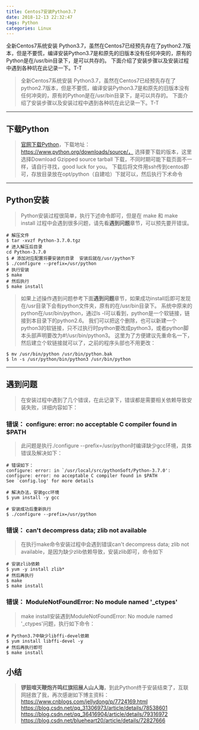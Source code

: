 ```yaml
---
title: Centos7安装Python3.7
date: 2018-12-13 22:32:47
tags: Python
categories: Linux
---
```


全新Centos7系统安装 Python3.7，虽然在Centos7已经预先存在了python2.7版本，但是不要慌，编译安装Python3.7是和原先的旧版本没有任何冲突的，原有的Python是在/usr/bin目录下，是可以共存的。
下面介绍了安装步骤以及安装过程中遇到各种坑在此记录一下。T-T

<!--more-->

>全新Centos7系统安装 Python3.7，虽然在Centos7已经预先存在了python2.7版本，但是不要慌，编译安装Python3.7是和原先的旧版本没有任何冲突的，原有的Python是在/usr/bin目录下，是可以共存的。
下面介绍了安装步骤以及安装过程中遇到各种坑在此记录一下。T-T

----------

## 下载Python
> [官网下载Python](https://www.python.org/downloads/source/)，下载地址：https://www.python.org/downloads/source/， 选择要下载的版本，这里选择Download Gzipped source tarball 下载，不同时期可能下载页面不一样，请自行寻找，good luck for you。
> 下载后将文件用ssh传到centos即可，存放目录放在opt/python（自建哈）下就可以，然后执行下术命令

----------

## Python安装
> Python安装过程很简单，执行下述命令即可，但是在 make 和 make install 过程中会遇到很多问题，请先看**遇到问题**章节，可以预先要开错误。

``` linux
# 解压文件
$ tar -xvzf Python-3.7.0.tgz
# 进入解压后目录
cd Python-3.7.0
$ # 添加对应配置将要安装的目录  安装后就在/usr/python下
$ ./configure --prefix=/usr/python
# 执行安装
$ make
# 然后执行
$ make install
```

> 如果上述操作遇到问题参考下面**遇到问题**章节，如果成功install后即可发现在/usr目录下会有python文件夹，原有的在/usr/bin目录下。
系统中原来的python在/usr/bin/python，通过ls -l可以看到，python是一个软链接，链接到本目录下的python2.6。
我们可以把这个删除，也可以新建一个python3的软链接，只不过执行时python要改成python3，或者python脚本头部声明要改为#!/usr/bin/python3。
这里为了方便建议先重命名一下，然后建立个软链接就可以了，之前的程序头部也不用更改：

```linux
$ mv /usr/bin/python /usr/bin/python.bak
$ ln -s /usr/python/bin/python3 /usr/bin/python
```
----------

## 遇到问题
> 在安装过程中遇到了几个错误，在此记录下，错误都是需要相关依赖导致安装失败，详细内容如下：

### 错误： **configure: error: no acceptable C compiler found in $PATH**
> 此问题是执行./configure --prefix=/usr/python时编译缺少gcc环境，具体错误及解决如下：

``` linux
# 错误如下：
configure: error: in `/usr/local/src/pythonSoft/Python-3.7.0':
configure: error: no acceptable C compiler found in $PATH
See `config.log' for more details

# 解决办法，安装gcc环境
$ yum install -y gcc

# 安装成功后重新执行
$ ./configure --prefix=/usr/python
```

### 错误： **can't decompress data; zlib not available**
> 在执行make命令安装过程中会遇到错误can't decompress data; zlib not available，是因为缺少zlib依赖导致，安装zlib即可，命令如下

``` linux
# 安装zlib依赖
$ yum -y install zlib*
# 然后再执行
$ make
$ make install
```

### 错误： **ModuleNotFoundError: No module named '_ctypes'**
> make install安装遇到ModuleNotFoundError: No module named '_ctypes'问题，执行如下命令：
``` linux
# Python3.7中缺少libffi-devel依赖
$ yum install libffi-devel -y
# 然后再执行即可
$ make install
```

## 小结
> **锣鼓喧天鞭炮齐鸣红旗招展人山人海**，到此Python终于安装结束了，互联网拯救了我，再次感谢如下博主资料：
https://www.cnblogs.com/jellydong/p/7724169.html
https://blog.csdn.net/qq_31306973/article/details/78538601
https://blog.csdn.net/qq_36416904/article/details/79316972
https://blog.csdn.net/blueheart20/article/details/72827666

